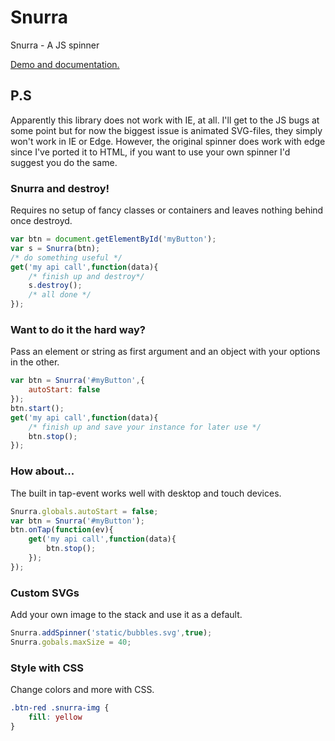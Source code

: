 # Snurra
Snurra - A JS spinner

[Demo and documentation.](http://www.tomasgreen.se/snurra/)


## P.S

Apparently this library does not work with IE, at all. I'll get to the JS bugs at some point but for now the biggest issue is animated SVG-files, they simply won't work in IE or Edge. However, the original spinner does work with edge since I've ported it to HTML, if you want to use your own spinner I'd suggest you do the same.


### Snurra and destroy!

Requires no setup of fancy classes or containers and leaves nothing behind once destroyd.

```js
var btn = document.getElementById('myButton');
var s = Snurra(btn);
/* do something useful */
get('my api call',function(data){
    /* finish up and destroy*/
    s.destroy();
    /* all done */
});
```

### Want to do it the hard way?

Pass an element or string as first argument and an object with your options in the other.

```js
var btn = Snurra('#myButton',{
    autoStart: false
});
btn.start();
get('my api call',function(data){
    /* finish up and save your instance for later use */
    btn.stop();
});
```

### How about...
The built in tap-event works well with desktop and touch devices.

```js
Snurra.globals.autoStart = false;
var btn = Snurra('#myButton');
btn.onTap(function(ev){
    get('my api call',function(data){
        btn.stop();
    });
});
```

### Custom SVGs
Add your own image to the stack and use it as a default.

```js
Snurra.addSpinner('static/bubbles.svg',true);
Snurra.gobals.maxSize = 40;
```

### Style with CSS
Change colors and more with CSS.

```css
.btn-red .snurra-img {
    fill: yellow
}
```
